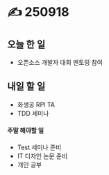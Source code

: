 # ✍️ 250918

## 오늘 한 일

* 오픈소스 개발자 대회 멘토링 참여



## 내일 할 일

* 화생공 RPI TA
* TDD 세미나



#### 주말 해야할 일

* Test 세미나 준비
* IT 디자인 논문 준비
* 개인 공부
